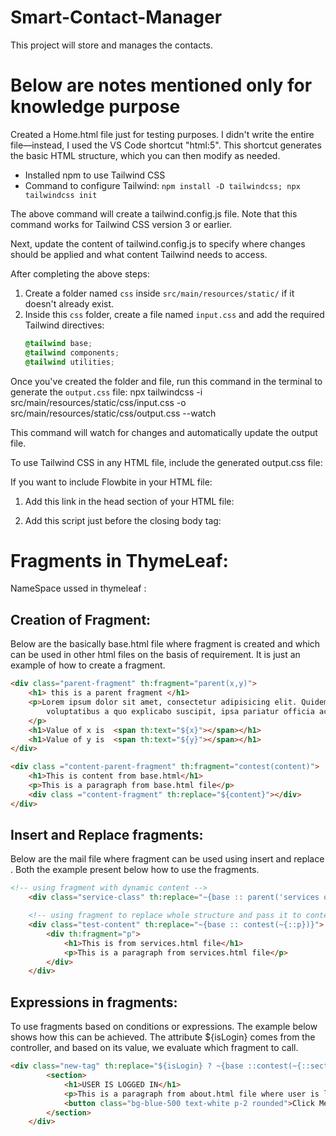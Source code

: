 # Smart-Contact-Manager
This project will store and manages the contacts.

# Below are notes mentioned only for knowledge purpose 
Created a Home.html file just for testing purposes. I didn't write the entire file—instead, I used the VS Code shortcut "html:5".
This shortcut generates the basic HTML structure, which you can then modify as needed.

- Installed npm to use Tailwind CSS
- Command to configure Tailwind: `npm install -D tailwindcss; npx tailwindcss init`

The above command will create a tailwind.config.js file. Note that this command works for Tailwind CSS version 3 or earlier.

Next, update the content of tailwind.config.js to specify where changes should be applied and what content Tailwind needs to access.

After completing the above steps:

1. Create a folder named `css` inside `src/main/resources/static/` if it doesn't already exist.
2. Inside this `css` folder, create a file named `input.css` and add the required Tailwind directives:
   ```css
   @tailwind base;
   @tailwind components;
   @tailwind utilities;
   ```

Once you've created the folder and file, run this command in the terminal to generate the `output.css` file:
    npx tailwindcss -i src/main/resources/static/css/input.css -o src/main/resources/static/css/output.css --watch

This command will watch for changes and automatically update the output file.

To use Tailwind CSS in any HTML file, include the generated output.css file:
    <link rel="stylesheet" data-th-href="@{./css/output.css}" />

If you want to include Flowbite in your HTML file:

1. Add this link in the head section of your HTML file:
        <link href="<https://cdn.jsdelivr.net/npm/flowbite@3.1.2/dist/flowbite.min.css>" rel="stylesheet" />

2. Add this script just before the closing body tag:
         <script src="<https://cdn.jsdelivr.net/npm/flowbite@3.1.2/dist/flowbite.min.js>"></script>

# Fragments in ThymeLeaf:

NameSpace ussed in thymeleaf : <html xmlns:th="[http://www.thymeleaf.org](http://www.thymeleaf.org/)">

## Creation of Fragment:

Below are the basically base.html file where fragment is created and which can be used in other html files on the basis of requirement. It is just an example of how to create a fragment.

```html
<div class="parent-fragment" th:fragment="parent(x,y)">
    <h1> this is a parent fragment </h1>
    <p>Lorem ipsum dolor sit amet, consectetur adipisicing elit. Quidem perspiciatis sed recusandae maxime tempora, expedita exercitationem! Vel amet eveniet 
        voluptatibus a quo explicabo suscipit, ipsa pariatur officia accusantium fugit sunt?
    </p>
    <h1>Value of x is  <span th:text="${x}"></span></h1>
    <h1>Value of y is  <span th:text="${y}"></span></h1>
</div>

<div class ="content-parent-fragment" th:fragment="contest(content)">
    <h1>This is content from base.html</h1>
    <p>This is a paragraph from base.html file</p>
    <div class ="content-fragment" th:replace="${content}"></div>
</div>
```

## Insert and Replace fragments:

Below are the mail file where fragment can be used using insert and replace . Both the example present below how to use the fragments.

```html
<!-- using fragment with dynamic content -->
    <div class="service-class" th:replace="~{base :: parent('services one','services two')}"></div>

    <!-- using fragment to replace whole structure and pass it to content -->
    <div class="test-content" th:replace="~{base :: contest(~{::p})}">
        <div th:fragment="p">
            <h1>This is from services.html file</h1>
            <p>This is a paragraph from services.html file</p>
        </div>
    </div>
```

## Expressions in fragments:

To use fragments based on conditions or expressions. The example below shows how this can be achieved. The attribute ${isLogin} comes from the controller, and based on its value, we evaluate which fragment to call.

```html
<div class="new-tag" th:replace="${isLogin} ? ~{base ::contest(~{::section})} : ~{base :: parent('Not logged in','Never logged in ')}">
        <section>
            <h1>USER IS LOGGED IN</h1>
            <p>This is a paragraph from about.html file where user is logged in.</p>
            <button class="bg-blue-500 text-white p-2 rounded">Click Me</button>
        </section>
    </div>
```